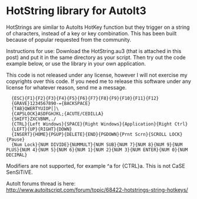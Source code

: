 HotString library for AutoIt3
==========

HotStrings are similar to AutoIts HotKey function but they trigger on a string of characters, instead of a key or key combination. This has been built because of popular requested from the community.

Instructions for use: Download the HotString.au3 (that is attached in this post) and put it in the same directory as your script. Then try out the code example below, or use the library in your own application.

This code is not released under any license, however I will not exercise my copyrights over this code. If you need me to release this software under any license for whatever reason, send me a message.

```
  {ESC}{F1}{F2}{F3}{F4}{F5}{F6}{F7}{F8}{F9}{F10}{F11}{F12}
  {GRAVE}1234567890-={BACKSPACE}
  {TAB}QWERTYUIOP[]\
  {CAPSLOCK}ASDFGHJKL;{ACUTE/CEDILLA}
  {SHIFT}ZXCVBNM,./
  {CTRL}{Left Windows}{SPACE}{Right Windows}{Application}{Right Ctrl}
  {LEFT}{UP}{RIGHT}{DOWN}
  {INSERT}{HOME}{PGUP}{DELETE}{END}{PGDOWN}{Prnt Scrn}{SCROLL LOCK}{Pause}
  {Num Lock}{NUM DIVIDE}{NUMMULT}{NUM SUB}{NUM 7}{NUM 8}{NUM 9}{NUM PLUS}{NUM 4}{NUM 5}{NUM 6}{NUM 1}{NUM 2}{NUM 3}{NUM ENTER}{NUM 0}{NUM DECIMAL}
```

Modifiers are not supported, for example ^a for {CTRL}a. This is not CaSE SenSiTiVE.

AutoIt forums thread is here: http://www.autoitscript.com/forum/topic/68422-hotstrings-string-hotkeys/
